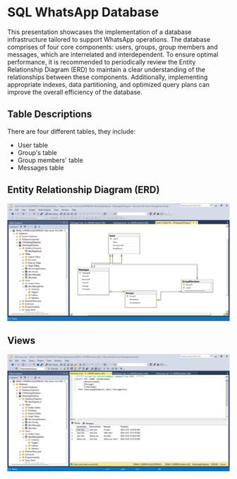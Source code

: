 # SQL WhatsApp Database

This presentation showcases the implementation of a database infrastructure tailored to support WhatsApp operations. The database comprises of four core components: users, groups, group members and messages, which are interrelated and interdependent. To ensure optimal performance, it is recommended to periodically review the Entity Relationship Diagram (ERD) to maintain a clear understanding of the relationships between these components. Additionally, implementing appropriate indexes, data partitioning, and optimized query plans can improve the overall efficiency of the database.

## Table Descriptions

There are four different tables, they include:
- User table
- Group's table
- Group members' table
- Messages table



## Entity Relationship Diagram (ERD)

![WhatsappERD](https://github.com/IsraelChidera/WhatsAppDB-Model-With-SQL/blob/main/WhatsAPPDB-ERD%20.png?raw=true)


## Views

![MessagesView](https://github.com/IsraelChidera/WhatsAppDB-Model-With-SQL/blob/main/WhatsAppDB-Message-View.png?raw=true)


